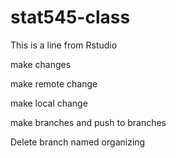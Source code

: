# stat545-class

This is a line from Rstudio

make changes

make remote change

make local change

make branches and push to branches

Delete branch named organizing